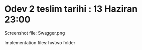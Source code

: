# Odev 2 teslim tarihi : 13 Haziran 23:00 

Screenshot file: Swagger.png

Implementation files: hwtwo folder
